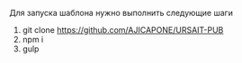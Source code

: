 Для запуска шаблона нужно выполнить следующие шаги

1. git clone https://github.com/AJICAPONE/URSAIT-PUB
2. npm i
3. gulp
